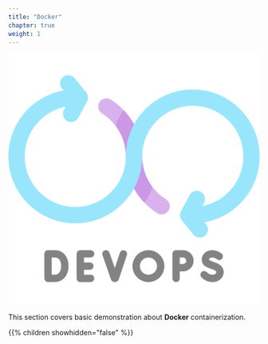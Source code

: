 ```yaml
---
title: "Docker"
chapter: true
weight: 1
---
```


![DevOps](/images/devops.png?width=20pc)

This section covers basic demonstration about **Docker** containerization.

{{% children showhidden="false" %}}
